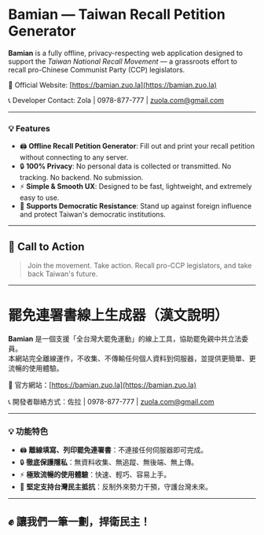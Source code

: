 # Bamian — Taiwan Recall Petition Generator

**Bamian** is a fully offline, privacy-respecting web application designed to support the *Taiwan National Recall Movement* — a grassroots effort to recall pro-Chinese Communist Party (CCP) legislators.

🔗 Official Website: [https://bamian.zuo.la](https://bamian.zuo.la)

📞 Developer Contact: Zola | 0978-877-777 | zuola.com@gmail.com

---

### 💡 Features

- 🖨️ **Offline Recall Petition Generator**: Fill out and print your recall petition without connecting to any server.
- 🔒 **100% Privacy**: No personal data is collected or transmitted. No tracking. No backend. No submission.
- ⚡ **Simple & Smooth UX**: Designed to be fast, lightweight, and extremely easy to use.
- 🧱 **Supports Democratic Resistance**: Stand up against foreign influence and protect Taiwan's democratic institutions.

---

## 📢 Call to Action

> Join the movement. Take action. Recall pro-CCP legislators, and take back Taiwan's future.

---

# 罷免連署書線上生成器（漢文說明）

**Bamian** 是一個支援「全台灣大罷免運動」的線上工具，協助罷免親中共立法委員。  
本網站完全離線運作，不收集、不傳輸任何個人資料到伺服器，並提供更簡單、更流暢的使用體驗。

🔗 官方網站：[https://bamian.zuo.la](https://bamian.zuo.la)

📞 開發者聯絡方式：佐拉 | 0978-877-777 | zuola.com@gmail.com

---

### 💡 功能特色

- 🖨️ **離線填寫、列印罷免連署書**：不連接任何伺服器即可完成。
- 🔒 **徹底保護隱私**：無資料收集、無追蹤、無後端、無上傳。
- ⚡ **極致流暢的使用體驗**：快速、輕巧、容易上手。
- 🧱 **堅定支持台灣民主抵抗**：反制外來勢力干預，守護台灣未來。

---

## ✊ 讓我們一筆一劃，捍衛民主！
